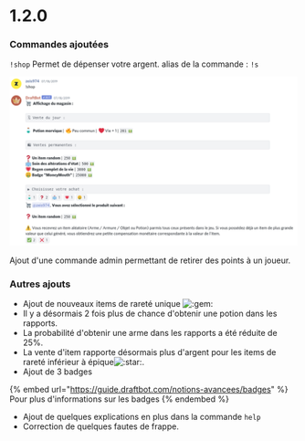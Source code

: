 # 1.2.0

### Commandes ajoutées

`!shop` Permet de dépenser votre argent. alias de la commande : `!s`&#x20;

![JE VEUX TOUT VOTRE ARGENT AMOI AMOI AMOI](<../.gitbook/assets/image (127).png>)

Ajout d'une commande admin permettant de retirer des points à un joueur.

### Autres ajouts

* Ajout de nouveaux items de rareté unique <img src="https://discord.com/assets/5a8d9af8b5b3922097b2cccfce844630.svg" alt=":gem:" data-size="line"> 
* Il y a désormais 2 fois plus de chance d'obtenir une potion dans les rapports.&#x20;
* La probabilité d'obtenir une arme dans les rapports a été réduite de 25%.&#x20;
* La vente d'item rapporte désormais plus d'argent pour les items de rareté inférieur à épique<img src="https://discord.com/assets/141d49436743034a59dec6bd5618675d.svg" alt=":star:" data-size="line"> .&#x20;
* Ajout de 3 badges

{% embed url="https://guide.draftbot.com/notions-avancees/badges" %}
Pour plus d'informations sur les badges
{% endembed %}

* Ajout de quelques explications en plus dans la commande `help`&#x20;
* Correction de quelques fautes de frappe.
